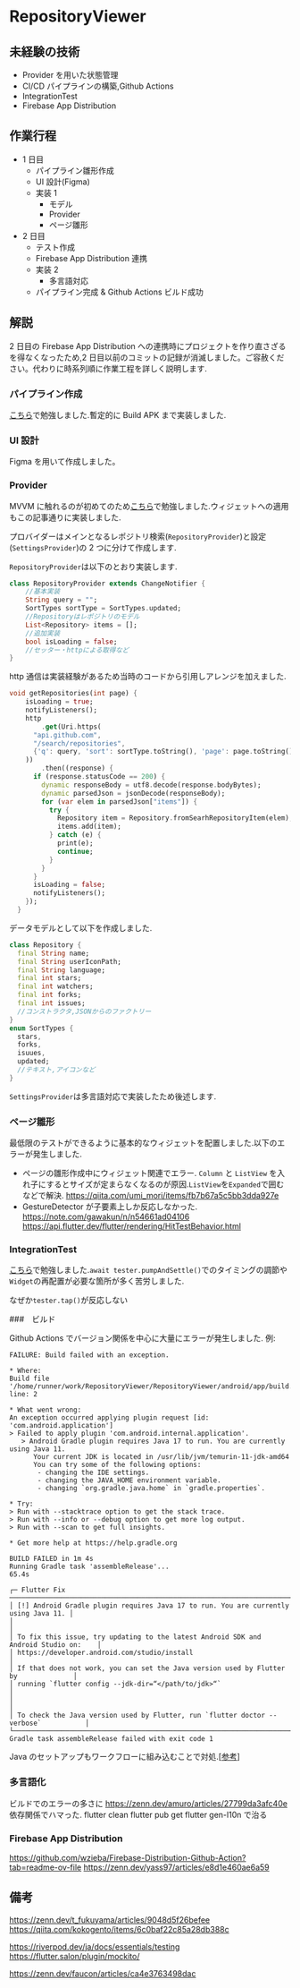 # RepositoryViewer

## 未経験の技術

- Provider を用いた状態管理
- CI/CD パイプラインの構築,Github Actions
- IntegrationTest
- Firebase App Distribution

## 作業行程

- 1 日目
  - パイプライン雛形作成
  - UI 設計(Figma)
  - 実装 1
    - モデル
    - Provider
    - ページ雛形
- 2 日目
  - テスト作成
  - Firebase App Distribution 連携
  - 実装 2
    - 多言語対応
  - パイプライン完成 & Github Actions ビルド成功

## 解説

2 日目の Firebase App Distribution への連携時にプロジェクトを作り直さざるを得なくなったため,2 日目以前のコミットの記録が消滅しました。ご容赦ください。代わりに時系列順に作業工程を詳しく説明します.

### パイプライン作成

[こちら](https://zenn.dev/takuowake/articles/e1f52c5f0fb4ab)で勉強しました.暫定的に Build APK まで実装しました.

### UI 設計

Figma を用いて作成しました。

### Provider

MVVM に触れるのが初めてのため[こちら](https://qiita.com/mamoru_takami/items/730b9db24c68cf8cfe75)で勉強しました.ウィジェットへの適用もこの記事通りに実装しました.

プロバイダーはメインとなるレポジトリ検索(`RepositoryProvider`)と設定(`SettingsProvider`)の 2 つに分けて作成します.

`RepositoryProvider`は以下のとおり実装します.

```dart
class RepositoryProvider extends ChangeNotifier {
    //基本実装
    String query = "";
    SortTypes sortType = SortTypes.updated;
    //Repositoryはレポジトリのモデル
    List<Repository> items = [];
    //追加実装
    bool isLoading = false;
    //セッター・httpによる取得など
}
```

http 通信は実装経験があるため当時のコードから引用しアレンジを加えました.

```dart
void getRepositories(int page) {
    isLoading = true;
    notifyListeners();
    http
        .get(Uri.https(
      "api.github.com",
      "/search/repositories",
      {'q': query, 'sort': sortType.toString(), 'page': page.toString()},
    ))
        .then((response) {
      if (response.statusCode == 200) {
        dynamic responseBody = utf8.decode(response.bodyBytes);
        dynamic parsedJson = jsonDecode(responseBody);
        for (var elem in parsedJson["items"]) {
          try {
            Repository item = Repository.fromSearhRepositoryItem(elem);
            items.add(item);
          } catch (e) {
            print(e);
            continue;
          }
        }
      }
      isLoading = false;
      notifyListeners();
    });
  }
```

データモデルとして以下を作成しました.

```dart
class Repository {
  final String name;
  final String userIconPath;
  final String language;
  final int stars;
  final int watchers;
  final int forks;
  final int issues;
  //コンストラクタ,JSONからのファクトリー
}
enum SortTypes {
  stars,
  forks,
  isuues,
  updated;
  //テキスト,アイコンなど
}
```

`SettingsProvider`は多言語対応で実装したため後述します.

### ページ雛形

最低限のテストができるように基本的なウィジェットを配置しました.以下のエラーが発生しました.

- ページの雛形作成中にウィジェット関連でエラー. `Column` と `ListView` を入れ子にするとサイズが定まらなくなるのが原因.`ListView`を`Expanded`で囲むなどで解決.
  https://qiita.com/umi_mori/items/fb7b67a5c5bb3dda927e
- GestureDetector が子要素上しか反応しなかった.
  https://note.com/gawakun/n/n54661ad04106
  https://api.flutter.dev/flutter/rendering/HitTestBehavior.html

### IntegrationTest

[こちら](https://zenn.dev/shima999ba/articles/d0aba49b159bf0)で勉強しました.`await tester.pumpAndSettle()`でのタイミングの調節や`Widget`の再配置が必要な箇所が多く苦労しました.

なぜか`tester.tap()`が反応しない

###　ビルド

Github Actions でバージョン関係を中心に大量にエラーが発生しました.
例:

```
FAILURE: Build failed with an exception.

* Where:
Build file '/home/runner/work/RepositoryViewer/RepositoryViewer/android/app/build.gradle' line: 2

* What went wrong:
An exception occurred applying plugin request [id: 'com.android.application']
> Failed to apply plugin 'com.android.internal.application'.
   > Android Gradle plugin requires Java 17 to run. You are currently using Java 11.
      Your current JDK is located in /usr/lib/jvm/temurin-11-jdk-amd64
      You can try some of the following options:
       - changing the IDE settings.
       - changing the JAVA_HOME environment variable.
       - changing `org.gradle.java.home` in `gradle.properties`.

* Try:
> Run with --stacktrace option to get the stack trace.
> Run with --info or --debug option to get more log output.
> Run with --scan to get full insights.

* Get more help at https://help.gradle.org

BUILD FAILED in 1m 4s
Running Gradle task 'assembleRelease'...                           65.4s

┌─ Flutter Fix ───────────────────────────────────────────────────────────────────────┐
│ [!] Android Gradle plugin requires Java 17 to run. You are currently using Java 11. │
│                                                                                     │
│ To fix this issue, try updating to the latest Android SDK and Android Studio on:    │
│ https://developer.android.com/studio/install                                        │
│ If that does not work, you can set the Java version used by Flutter by              │
│ running `flutter config --jdk-dir=“</path/to/jdk>“`                                 │
│                                                                                     │
│ To check the Java version used by Flutter, run `flutter doctor --verbose`           │
└─────────────────────────────────────────────────────────────────────────────────────┘
Gradle task assembleRelease failed with exit code 1
```

Java のセットアップもワークフローに組み込むことで対処.[[参考](https://stackoverflow.com/questions/77033194/java-17-is-required-instad-of-java-11-android-ci-cd-github-actions)]

### 多言語化

ビルドでのエラーの多さに
https://zenn.dev/amuro/articles/27799da3afc40e
依存関係でハマった.
flutter clean
flutter pub get
flutter gen-l10n
で治る

### Firebase App Distribution

https://github.com/wzieba/Firebase-Distribution-Github-Action?tab=readme-ov-file
https://zenn.dev/yass97/articles/e8d1e460ae6a59

## 備考

https://zenn.dev/t_fukuyama/articles/9048d5f26befee
https://qiita.com/kokogento/items/6c0baf22c85a28db388c

https://riverpod.dev/ja/docs/essentials/testing
https://flutter.salon/plugin/mockito/

https://zenn.dev/faucon/articles/ca4e3763498dac

